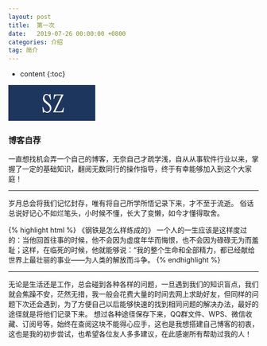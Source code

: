 ```yaml
---
layout: post
title:  第一次
date:   2019-07-26 00:00:00 +0800
categories: 介绍
tag: 简介
---
```



* content
{:toc}


![/images/test.jpg](/images/test.jpg)


### 博客自荐



一直想找机会弄一个自己的博客，无奈自己才疏学浅，自从从事软件行业以来，掌握了一定的基础知识，翻阅无数同行的操作指导，终于有幸能够加入到这个大家庭！

---

岁月总会将我们记忆封存，唯有将自己所学所悟记录下来，才不至于流逝。
俗话总说好记心不如烂笔头，小时候不懂，长大了变懒，如今才懂得取舍。

{% highlight html %}
《钢铁是怎么样练成的》
一个人的一生应该是这样度过的：当他回首往事的时候，他不会因为虚度年华而悔恨，也不会因为碌碌无为而羞耻；这样，在临死的时候，他就能够说：“我的整个生命和全部精力，都已经献给世界上最壮丽的事业——为人类的解放而斗争。
{% endhighlight %}

---

无论是生活还是工作，总会碰到各种各样的问题，一旦遇到我们的知识盲点，我们就会焦躁不安，茫然无措，我一般会花费大量的时间去网上求助好友，但同样的问题下次还会遇到，为了方便自己以后能够快速的找到相同问题的解决办法，最好的途径就是将他们记录下来。
想过各种途径保存下来，QQ群文件、WPS、微信收藏、订阅号等，始终在查阅这块不能得心应手，这也是我想搭建自己博客的初衷，这也是我的初步尝试，也希望各位友人多多建议，在此感谢所有帮助过我的人！